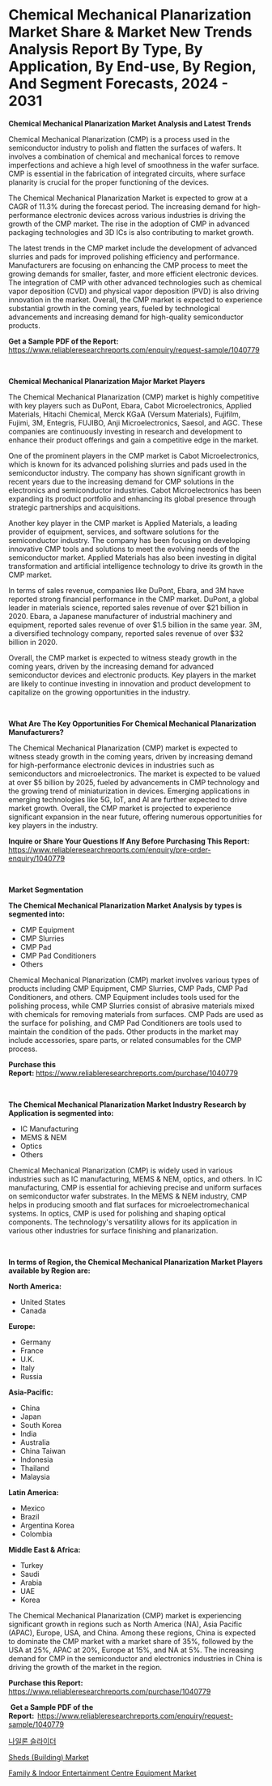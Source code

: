<p><h1>Chemical Mechanical Planarization Market Share & Market New Trends Analysis Report By Type, By Application, By End-use, By Region, And Segment Forecasts, 2024 - 2031</h1></p><p><strong>Chemical Mechanical Planarization Market Analysis and Latest Trends</strong></p>
<p><p>Chemical Mechanical Planarization (CMP) is a process used in the semiconductor industry to polish and flatten the surfaces of wafers. It involves a combination of chemical and mechanical forces to remove imperfections and achieve a high level of smoothness in the wafer surface. CMP is essential in the fabrication of integrated circuits, where surface planarity is crucial for the proper functioning of the devices.</p><p>The Chemical Mechanical Planarization Market is expected to grow at a CAGR of 11.3% during the forecast period. The increasing demand for high-performance electronic devices across various industries is driving the growth of the CMP market. The rise in the adoption of CMP in advanced packaging technologies and 3D ICs is also contributing to market growth.</p><p>The latest trends in the CMP market include the development of advanced slurries and pads for improved polishing efficiency and performance. Manufacturers are focusing on enhancing the CMP process to meet the growing demands for smaller, faster, and more efficient electronic devices. The integration of CMP with other advanced technologies such as chemical vapor deposition (CVD) and physical vapor deposition (PVD) is also driving innovation in the market. Overall, the CMP market is expected to experience substantial growth in the coming years, fueled by technological advancements and increasing demand for high-quality semiconductor products.</p></p>
<p><strong>Get a Sample PDF of the Report:&nbsp;</strong> <a href="https://www.reliableresearchreports.com/enquiry/request-sample/1040779">https://www.reliableresearchreports.com/enquiry/request-sample/1040779</a></p>
<p>&nbsp;</p>
<p><strong>Chemical Mechanical Planarization Major Market Players</strong></p>
<p><p>The Chemical Mechanical Planarization (CMP) market is highly competitive with key players such as DuPont, Ebara, Cabot Microelectronics, Applied Materials, Hitachi Chemical, Merck KGaA (Versum Materials), Fujifilm, Fujimi, 3M, Entegris, FUJIBO, Anji Microelectronics, Saesol, and AGC. These companies are continuously investing in research and development to enhance their product offerings and gain a competitive edge in the market.</p><p>One of the prominent players in the CMP market is Cabot Microelectronics, which is known for its advanced polishing slurries and pads used in the semiconductor industry. The company has shown significant growth in recent years due to the increasing demand for CMP solutions in the electronics and semiconductor industries. Cabot Microelectronics has been expanding its product portfolio and enhancing its global presence through strategic partnerships and acquisitions.</p><p>Another key player in the CMP market is Applied Materials, a leading provider of equipment, services, and software solutions for the semiconductor industry. The company has been focusing on developing innovative CMP tools and solutions to meet the evolving needs of the semiconductor market. Applied Materials has also been investing in digital transformation and artificial intelligence technology to drive its growth in the CMP market.</p><p>In terms of sales revenue, companies like DuPont, Ebara, and 3M have reported strong financial performance in the CMP market. DuPont, a global leader in materials science, reported sales revenue of over $21 billion in 2020. Ebara, a Japanese manufacturer of industrial machinery and equipment, reported sales revenue of over $1.5 billion in the same year. 3M, a diversified technology company, reported sales revenue of over $32 billion in 2020.</p><p>Overall, the CMP market is expected to witness steady growth in the coming years, driven by the increasing demand for advanced semiconductor devices and electronic products. Key players in the market are likely to continue investing in innovation and product development to capitalize on the growing opportunities in the industry.</p></p>
<p>&nbsp;</p>
<p><strong>What Are The Key Opportunities For Chemical Mechanical Planarization Manufacturers?</strong></p>
<p><p>The Chemical Mechanical Planarization (CMP) market is expected to witness steady growth in the coming years, driven by increasing demand for high-performance electronic devices in industries such as semiconductors and microelectronics. The market is expected to be valued at over $5 billion by 2025, fueled by advancements in CMP technology and the growing trend of miniaturization in devices. Emerging applications in emerging technologies like 5G, IoT, and AI are further expected to drive market growth. Overall, the CMP market is projected to experience significant expansion in the near future, offering numerous opportunities for key players in the industry.</p></p>
<p><strong>Inquire or Share Your Questions If Any Before Purchasing This Report:</strong> <a href="https://www.reliableresearchreports.com/enquiry/pre-order-enquiry/1040779">https://www.reliableresearchreports.com/enquiry/pre-order-enquiry/1040779</a></p>
<p>&nbsp;</p>
<p><strong>Market Segmentation</strong></p>
<p><strong>The Chemical Mechanical Planarization Market Analysis by types is segmented into:</strong></p>
<p><ul><li>CMP Equipment</li><li>CMP Slurries</li><li>CMP Pad</li><li>CMP Pad Conditioners</li><li>Others</li></ul></p>
<p><p>Chemical Mechanical Planarization (CMP) market involves various types of products including CMP Equipment, CMP Slurries, CMP Pads, CMP Pad Conditioners, and others. CMP Equipment includes tools used for the polishing process, while CMP Slurries consist of abrasive materials mixed with chemicals for removing materials from surfaces. CMP Pads are used as the surface for polishing, and CMP Pad Conditioners are tools used to maintain the condition of the pads. Other products in the market may include accessories, spare parts, or related consumables for the CMP process.</p></p>
<p><strong>Purchase this Report:&nbsp;</strong><a href="https://www.reliableresearchreports.com/purchase/1040779">https://www.reliableresearchreports.com/purchase/1040779</a></p>
<p>&nbsp;</p>
<p><strong>The Chemical Mechanical Planarization Market Industry Research by Application is segmented into:</strong></p>
<p><ul><li>IC Manufacturing</li><li>MEMS & NEM</li><li>Optics</li><li>Others</li></ul></p>
<p><p>Chemical Mechanical Planarization (CMP) is widely used in various industries such as IC manufacturing, MEMS & NEM, optics, and others. In IC manufacturing, CMP is essential for achieving precise and uniform surfaces on semiconductor wafer substrates. In the MEMS & NEM industry, CMP helps in producing smooth and flat surfaces for microelectromechanical systems. In optics, CMP is used for polishing and shaping optical components. The technology's versatility allows for its application in various other industries for surface finishing and planarization.</p></p>
<p>&nbsp;</p>
<p><strong>In terms of Region, the Chemical Mechanical Planarization Market Players available by Region are:</strong></p>
<p>
    <p> <strong> North America: </strong>
        <ul>
            <li>United States</li>
            <li>Canada</li>
        </ul>
        </p> 
    <p> <strong> Europe: </strong>
        <ul>
            <li>Germany</li>
            <li>France</li>
            <li>U.K.</li>
            <li>Italy</li>
            <li>Russia</li>
        </ul>
        </p> 
    <p> <strong> Asia-Pacific: </strong>
        <ul>
            <li>China</li>
            <li>Japan</li>
            <li>South Korea</li>
            <li>India</li>
            <li>Australia</li>
            <li>China Taiwan</li>
            <li>Indonesia</li>
            <li>Thailand</li>
            <li>Malaysia</li>
        </ul>
        </p> 
    <p> <strong> Latin America: </strong>
        <ul>
            <li>Mexico</li>
            <li>Brazil</li>
            <li>Argentina Korea</li>
            <li>Colombia</li>
        </ul>
        </p> 
    <p> <strong> Middle East & Africa: </strong>
        <ul>
            <li>Turkey</li>
            <li>Saudi</li>
            <li>Arabia</li>
            <li>UAE</li>
            <li>Korea</li>
        </ul>
    </p>
    </p>
<p><p>The Chemical Mechanical Planarization (CMP) market is experiencing significant growth in regions such as North America (NA), Asia Pacific (APAC), Europe, USA, and China. Among these regions, China is expected to dominate the CMP market with a market share of 35%, followed by the USA at 25%, APAC at 20%, Europe at 15%, and NA at 5%. The increasing demand for CMP in the semiconductor and electronics industries in China is driving the growth of the market in the region.</p></p>
<p><strong>Purchase this Report: </strong><a href="https://www.reliableresearchreports.com/purchase/1040779">https://www.reliableresearchreports.com/purchase/1040779</a></p>
<p>&nbsp;<strong>Get a Sample PDF of the Report:&nbsp;&nbsp;</strong><a href="https://www.reliableresearchreports.com/enquiry/request-sample/1040779">https://www.reliableresearchreports.com/enquiry/request-sample/1040779</a></p>
<p><strong></strong></p>
<p><p><a href="https://github.com/wallacBahrtyinger567686/Market-Research-Report-List-1/blob/main/96699969002.md">나일론 슬라이더</a></p><p><a href="https://github.com/mharielmesa/Market-Research-Report-List-2/blob/main/sheds-building-market.md">Sheds (Building) Market</a></p><p><a href="https://github.com/dringals/Market-Research-Report-List-3/blob/main/family-indoor-entertainment-centre-equipment-market.md">Family & Indoor Entertainment Centre Equipment Market</a></p></p>